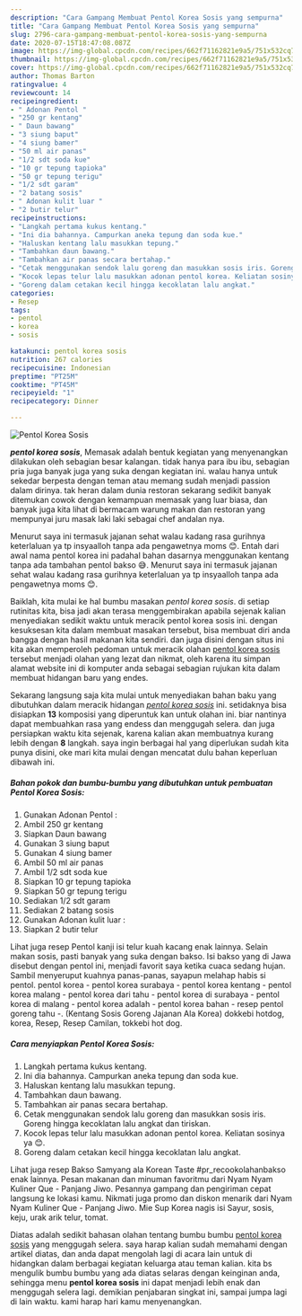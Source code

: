 ```yaml
---
description: "Cara Gampang Membuat Pentol Korea Sosis yang sempurna"
title: "Cara Gampang Membuat Pentol Korea Sosis yang sempurna"
slug: 2796-cara-gampang-membuat-pentol-korea-sosis-yang-sempurna
date: 2020-07-15T18:47:08.087Z
image: https://img-global.cpcdn.com/recipes/662f71162821e9a5/751x532cq70/pentol-korea-sosis-foto-resep-utama.jpg
thumbnail: https://img-global.cpcdn.com/recipes/662f71162821e9a5/751x532cq70/pentol-korea-sosis-foto-resep-utama.jpg
cover: https://img-global.cpcdn.com/recipes/662f71162821e9a5/751x532cq70/pentol-korea-sosis-foto-resep-utama.jpg
author: Thomas Barton
ratingvalue: 4
reviewcount: 14
recipeingredient:
- " Adonan Pentol "
- "250 gr kentang"
- " Daun bawang"
- "3 siung baput"
- "4 siung bamer"
- "50 ml air panas"
- "1/2 sdt soda kue"
- "10 gr tepung tapioka"
- "50 gr tepung terigu"
- "1/2 sdt garam"
- "2 batang sosis"
- " Adonan kulit luar "
- "2 butir telur"
recipeinstructions:
- "Langkah pertama kukus kentang."
- "Ini dia bahannya. Campurkan aneka tepung dan soda kue."
- "Haluskan kentang lalu masukkan tepung."
- "Tambahkan daun bawang."
- "Tambahkan air panas secara bertahap."
- "Cetak menggunakan sendok lalu goreng dan masukkan sosis iris. Goreng hingga kecoklatan lalu angkat dan tiriskan."
- "Kocok lepas telur lalu masukkan adonan pentol korea. Keliatan sosinya ya 😊."
- "Goreng dalam cetakan kecil hingga kecoklatan lalu angkat."
categories:
- Resep
tags:
- pentol
- korea
- sosis

katakunci: pentol korea sosis 
nutrition: 267 calories
recipecuisine: Indonesian
preptime: "PT25M"
cooktime: "PT45M"
recipeyield: "1"
recipecategory: Dinner

---
```



![Pentol Korea Sosis](https://img-global.cpcdn.com/recipes/662f71162821e9a5/751x532cq70/pentol-korea-sosis-foto-resep-utama.jpg)

<b><i>pentol korea sosis</i></b>, Memasak adalah bentuk kegiatan yang menyenangkan dilakukan oleh sebagian besar kalangan. tidak hanya para ibu ibu, sebagian pria juga banyak juga yang suka dengan kegiatan ini. walau hanya untuk sekedar berpesta dengan teman atau memang sudah menjadi passion dalam dirinya. tak heran dalam dunia restoran sekarang sedikit banyak ditemukan cowok dengan kemampuan memasak yang luar biasa, dan banyak juga kita lihat di bermacam warung makan dan restoran yang mempunyai juru masak laki laki sebagai chef andalan nya.

Menurut saya ini termasuk jajanan sehat walau kadang rasa gurihnya keterlaluan ya tp insyaalloh tanpa ada pengawetnya moms 😊. Entah dari awal nama pentol korea ini padahal bahan dasarnya menggunakan kentang tanpa ada tambahan pentol bakso 😅. Menurut saya ini termasuk jajanan sehat walau kadang rasa gurihnya keterlaluan ya tp insyaalloh tanpa ada pengawetnya moms 😊.

Baiklah, kita mulai ke hal bumbu masakan <i>pentol korea sosis</i>. di setiap rutinitas kita, bisa jadi akan terasa menggembirakan apabila sejenak kalian menyediakan sedikit waktu untuk meracik pentol korea sosis ini. dengan kesuksesan kita dalam membuat masakan tersebut, bisa membuat diri anda bangga dengan hasil makanan kita sendiri. dan juga disini dengan situs ini kita akan memperoleh pedoman untuk meracik olahan <u>pentol korea sosis</u> tersebut menjadi olahan yang lezat dan nikmat, oleh karena itu simpan alamat website ini di komputer anda sebagai sebagian rujukan kita dalam membuat hidangan baru yang endes.


Sekarang langsung saja kita mulai untuk menyediakan bahan baku yang dibutuhkan dalam meracik hidangan <u><i>pentol korea sosis</i></u> ini. setidaknya bisa disiapkan <b>13</b> komposisi yang diperuntuk kan untuk olahan ini. biar nantinya dapat membuahkan rasa yang endess dan menggugah selera. dan juga persiapkan waktu kita sejenak, karena kalian akan membuatnya kurang lebih dengan <b>8</b> langkah. saya ingin berbagai hal yang diperlukan sudah kita punya disini, oke mari kita mulai dengan mencatat dulu bahan keperluan dibawah ini.

<!--inarticleads1-->

##### Bahan pokok dan bumbu-bumbu yang dibutuhkan untuk pembuatan Pentol Korea Sosis:

1. Gunakan  Adonan Pentol :
1. Ambil 250 gr kentang
1. Siapkan  Daun bawang
1. Gunakan 3 siung baput
1. Gunakan 4 siung bamer
1. Ambil 50 ml air panas
1. Ambil 1/2 sdt soda kue
1. Siapkan 10 gr tepung tapioka
1. Siapkan 50 gr tepung terigu
1. Sediakan 1/2 sdt garam
1. Sediakan 2 batang sosis
1. Gunakan  Adonan kulit luar :
1. Siapkan 2 butir telur


Lihat juga resep Pentol kanji isi telur kuah kacang enak lainnya. Selain makan sosis, pasti banyak yang suka dengan bakso. Isi bakso yang di Jawa disebut dengan pentol ini, menjadi favorit saya ketika cuaca sedang hujan. Sambil menyeruput kuahnya panas-panas, sayapun melahap habis si pentol. pentol korea - pentol korea surabaya - pentol korea kentang - pentol korea malang - pentol korea dari tahu - pentol korea di surabaya - pentol korea di malang - pentol korea adalah - pentol korea bahan - resep pentol goreng tahu -. (Kentang Sosis Goreng Jajanan Ala Korea) dokkebi hotdog, korea, Resep, Resep Camilan, tokkebi hot dog. 

<!--inarticleads2-->

##### Cara menyiapkan Pentol Korea Sosis:

1. Langkah pertama kukus kentang.
1. Ini dia bahannya. Campurkan aneka tepung dan soda kue.
1. Haluskan kentang lalu masukkan tepung.
1. Tambahkan daun bawang.
1. Tambahkan air panas secara bertahap.
1. Cetak menggunakan sendok lalu goreng dan masukkan sosis iris. Goreng hingga kecoklatan lalu angkat dan tiriskan.
1. Kocok lepas telur lalu masukkan adonan pentol korea. Keliatan sosinya ya 😊.
1. Goreng dalam cetakan kecil hingga kecoklatan lalu angkat.


Lihat juga resep Bakso Samyang ala Korean Taste #pr_recookolahanbakso enak lainnya. Pesan makanan dan minuman favoritmu dari Nyam Nyam Kuliner Que - Panjang Jiwo. Pesannya gampang dan pengiriman cepat langsung ke lokasi kamu. Nikmati juga promo dan diskon menarik dari Nyam Nyam Kuliner Que - Panjang Jiwo. Mie Sup Korea nagis isi Sayur, sosis, keju, urak arik telur, tomat. 

Diatas adalah sedikit bahasan olahan tentang bumbu bumbu <u>pentol korea sosis</u> yang menggugah selera. saya harap kalian sudah memahami dengan artikel diatas, dan anda dapat mengolah lagi di acara lain untuk di hidangkan dalam berbagai kegiatan keluarga atau teman kalian. kita bs mengulik bumbu bumbu yang ada diatas selaras dengan keinginan anda, sehingga menu <b>pentol korea sosis</b> ini dapat menjadi lebih enak dan menggugah selera lagi. demikian penjabaran singkat ini, sampai jumpa lagi di lain waktu. kami harap hari kamu menyenangkan.
